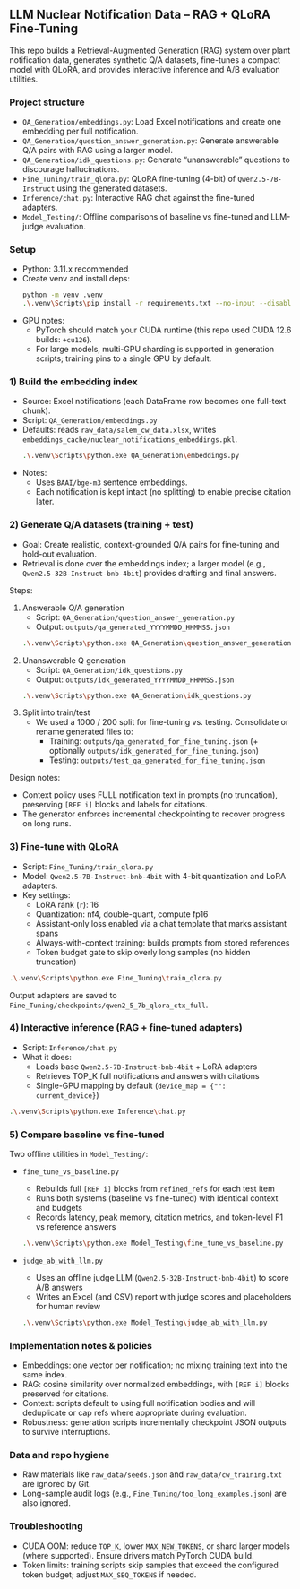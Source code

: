 ## LLM Nuclear Notification Data – RAG + QLoRA Fine-Tuning

This repo builds a Retrieval-Augmented Generation (RAG) system over plant notification data, generates synthetic Q/A datasets, fine-tunes a compact model with QLoRA, and provides interactive inference and A/B evaluation utilities.

### Project structure
- `QA_Generation/embeddings.py`: Load Excel notifications and create one embedding per full notification.
- `QA_Generation/question_answer_generation.py`: Generate answerable Q/A pairs with RAG using a larger model.
- `QA_Generation/idk_questions.py`: Generate “unanswerable” questions to discourage hallucinations.
- `Fine_Tuning/train_qlora.py`: QLoRA fine-tuning (4-bit) of `Qwen2.5-7B-Instruct` using the generated datasets.
- `Inference/chat.py`: Interactive RAG chat against the fine-tuned adapters.
- `Model_Testing/`: Offline comparisons of baseline vs fine-tuned and LLM-judge evaluation.

### Setup
- Python: 3.11.x recommended
- Create venv and install deps:
  ```bash
  python -m venv .venv
  .\.venv\Scripts\pip install -r requirements.txt --no-input --disable-pip-version-check
  ```
- GPU notes:
  - PyTorch should match your CUDA runtime (this repo used CUDA 12.6 builds: `+cu126`).
  - For large models, multi-GPU sharding is supported in generation scripts; training pins to a single GPU by default.

### 1) Build the embedding index
- Source: Excel notifications (each DataFrame row becomes one full-text chunk).
- Script: `QA_Generation/embeddings.py`
- Defaults: reads `raw_data/salem_cw_data.xlsx`, writes `embeddings_cache/nuclear_notifications_embeddings.pkl`.
  ```bash
  .\.venv\Scripts\python.exe QA_Generation\embeddings.py
  ```
- Notes:
  - Uses `BAAI/bge-m3` sentence embeddings.
  - Each notification is kept intact (no splitting) to enable precise citation later.

### 2) Generate Q/A datasets (training + test)
- Goal: Create realistic, context-grounded Q/A pairs for fine-tuning and hold-out evaluation.
- Retrieval is done over the embeddings index; a larger model (e.g., `Qwen2.5-32B-Instruct-bnb-4bit`) provides drafting and final answers.

Steps:
1. Answerable Q/A generation
   - Script: `QA_Generation/question_answer_generation.py`
   - Output: `outputs/qa_generated_YYYYMMDD_HHMMSS.json`
   ```bash
   .\.venv\Scripts\python.exe QA_Generation\question_answer_generation.py
   ```
2. Unanswerable Q generation
   - Script: `QA_Generation/idk_questions.py`
   - Output: `outputs/idk_generated_YYYYMMDD_HHMMSS.json`
   ```bash
   .\.venv\Scripts\python.exe QA_Generation\idk_questions.py
   ```
3. Split into train/test
   - We used a 1000 / 200 split for fine-tuning vs. testing. Consolidate or rename generated files to:
     - Training: `outputs/qa_generated_for_fine_tuning.json` (+ optionally `outputs/idk_generated_for_fine_tuning.json`)
     - Testing:  `outputs/test_qa_generated_for_fine_tuning.json`

Design notes:
- Context policy uses FULL notification text in prompts (no truncation), preserving `[REF i]` blocks and labels for citations.
- The generator enforces incremental checkpointing to recover progress on long runs.

### 3) Fine-tune with QLoRA
- Script: `Fine_Tuning/train_qlora.py`
- Model: `Qwen2.5-7B-Instruct-bnb-4bit` with 4-bit quantization and LoRA adapters.
- Key settings:
  - LoRA rank (`r`): 16
  - Quantization: nf4, double-quant, compute fp16
  - Assistant-only loss enabled via a chat template that marks assistant spans
  - Always-with-context training: builds prompts from stored references
  - Token budget gate to skip overly long samples (no hidden truncation)
```bash
.\.venv\Scripts\python.exe Fine_Tuning\train_qlora.py
```
Output adapters are saved to `Fine_Tuning/checkpoints/qwen2_5_7b_qlora_ctx_full`.

### 4) Interactive inference (RAG + fine-tuned adapters)
- Script: `Inference/chat.py`
- What it does:
  - Loads base `Qwen2.5-7B-Instruct-bnb-4bit` + LoRA adapters
  - Retrieves TOP_K full notifications and answers with citations
  - Single-GPU mapping by default (`device_map = {"": current_device}`)
```bash
.\.venv\Scripts\python.exe Inference\chat.py
```

### 5) Compare baseline vs fine-tuned
Two offline utilities in `Model_Testing/`:

- `fine_tune_vs_baseline.py`
  - Rebuilds full `[REF i]` blocks from `refined_refs` for each test item
  - Runs both systems (baseline vs fine-tuned) with identical context and budgets
  - Records latency, peak memory, citation metrics, and token-level F1 vs reference answers
  ```bash
  .\.venv\Scripts\python.exe Model_Testing\fine_tune_vs_baseline.py
  ```

- `judge_ab_with_llm.py`
  - Uses an offline judge LLM (`Qwen2.5-32B-Instruct-bnb-4bit`) to score A/B answers
  - Writes an Excel (and CSV) report with judge scores and placeholders for human review
  ```bash
  .\.venv\Scripts\python.exe Model_Testing\judge_ab_with_llm.py
  ```

### Implementation notes & policies
- Embeddings: one vector per notification; no mixing training text into the same index.
- RAG: cosine similarity over normalized embeddings, with `[REF i]` blocks preserved for citations.
- Context: scripts default to using full notification bodies and will deduplicate or cap refs where appropriate during evaluation.
- Robustness: generation scripts incrementally checkpoint JSON outputs to survive interruptions.

### Data and repo hygiene
- Raw materials like `raw_data/seeds.json` and `raw_data/cw_training.txt` are ignored by Git.
- Long-sample audit logs (e.g., `Fine_Tuning/too_long_examples.json`) are also ignored.

### Troubleshooting
- CUDA OOM: reduce `TOP_K`, lower `MAX_NEW_TOKENS`, or shard larger models (where supported). Ensure drivers match PyTorch CUDA build.
- Token limits: training scripts skip samples that exceed the configured token budget; adjust `MAX_SEQ_TOKENS` if needed.


